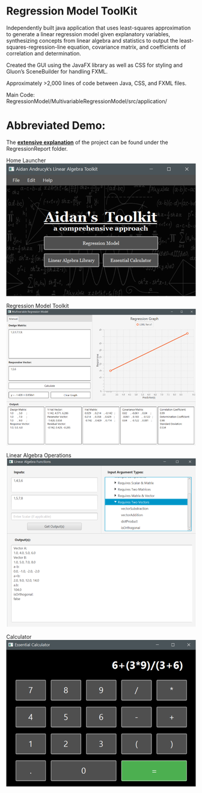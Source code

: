 # Regression Model ToolKit

Independently built java application that uses least-squares approximation to generate a linear regression model given explanatory variables, synthesizing concepts from linear algebra and statistics to output the least-squares-regression-line equation, covariance matrix, and coefficients of correlation and determination. 

Created the GUI using the JavaFX library as well as CSS for styling and Gluon’s SceneBuilder for handling FXML.

Approximately >2,000 lines of code between Java, CSS, and FXML files.

Main Code: RegressionModel/MultivariableRegressionModel/src/application/

# Abbreviated Demo:
The [**extensive explanation**](https://github.com/aidanandrucyk/RegressionModel/blob/master/RegressionReport/RegressionModelReadMe.pdf) of the project can be found under the RegressionReport folder.


Home Launcher
![Launcher](https://github.com/aidanandrucyk/RegressionModel/blob/master/RegressionReport/img/mainPage.png)


Regression Model Toolkit
![Regression](https://github.com/aidanandrucyk/RegressionModel/blob/master/RegressionReport/img/linRegPage.png)


Linear Algebra Operations
![LinearAlgebra](https://github.com/aidanandrucyk/RegressionModel/blob/master/RegressionReport/img/linAlgPage.png)


Calculator
![BasicCalculator](https://github.com/aidanandrucyk/RegressionModel/blob/master/RegressionReport/img/calcPage.png)
